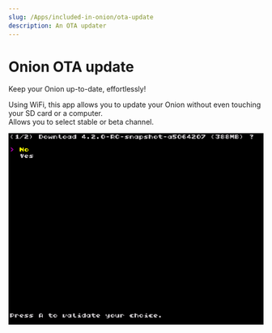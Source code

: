 ```yaml
---
slug: /Apps/included-in-onion/ota-update
description: An OTA updater
---
```


# Onion OTA update


Keep your Onion up-to-date, effortlessly!

Using WiFi, this app allows you to update your Onion without even touching your SD card or a computer.  
Allows you to select stable or beta channel.

![](./res/ota-update.png)